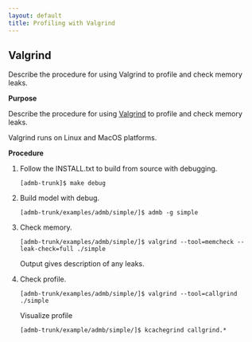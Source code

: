 ```yaml
---
layout: default
title: Profiling with Valgrind
---
```

<h2>Valgrind</h2>

Describe the procedure for using Valgrind to profile and check memory leaks.

**Purpose**

Describe the procedure for using [Valgrind](http://www.valgrind.org/) to profile and check memory leaks. 

Valgrind runs on Linux and MacOS platforms. 

**Procedure**

1. Follow the INSTALL.txt to build from source with debugging.   

   ```
   [admb-trunk]$ make debug 
   ```

2. Build model with debug.

   ```
   [admb-trunk/examples/admb/simple/]$ admb -g simple 
   ```

3. Check memory.

   ```
   [admb-trunk/examples/admb/simple/]$ valgrind --tool=memcheck --leak-check=full ./simple 
   ```

   Output gives description of any leaks.

4. Check profile.

   ```
   [admb-trunk/examples/admb/simple/]$ valgrind --tool=callgrind ./simple  
   ```

   Visualize profile

   ```
   [admb-trunk/example/admb/simple/]$ kcachegrind callgrind.*
   ```
